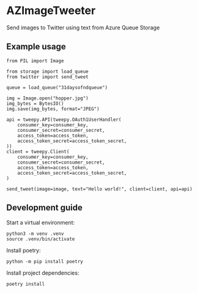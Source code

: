 # AZImageTweeter

Send images to Twitter using text from Azure Queue Storage

## Example usage

```
from PIL import Image

from storage import load_queue
from twitter import send_tweet

queue = load_queue("31daysofndqueue")

img = Image.open("hopper.jpg")
img_bytes = BytesIO()
img.save(img_bytes, format="JPEG")

api = tweepy.API(tweepy.OAuth1UserHandler(
    consumer_key=consumer_key,
    consumer_secret=consumer_secret,
    access_token=access_token,
    access_token_secret=access_token_secret,
))
client = tweepy.Client(
    consumer_key=consumer_key,
    consumer_secret=consumer_secret,
    access_token=access_token,
    access_token_secret=access_token_secret,
)

send_tweet(image=image, text="Hello world!", client=client, api=api)
```

## Development guide

Start a virtual environment:

```
python3 -m venv .venv
source .venv/bin/activate
```

Install poetry:

```
python -m pip install poetry
```

Install project dependencies:

```
poetry install
```



